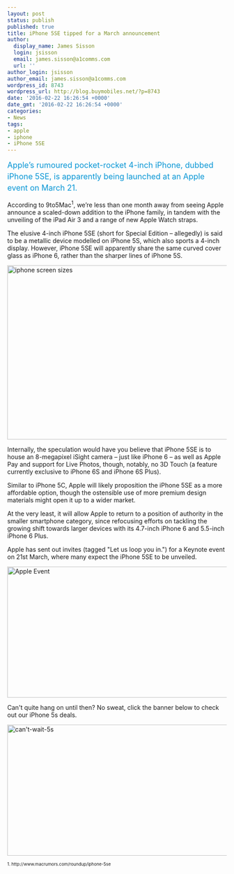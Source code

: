 ```yaml
---
layout: post
status: publish
published: true
title: iPhone 5SE tipped for a March announcement
author:
  display_name: James Sisson
  login: jsisson
  email: james.sisson@a1comms.com
  url: ''
author_login: jsisson
author_email: james.sisson@a1comms.com
wordpress_id: 8743
wordpress_url: http://blog.buymobiles.net/?p=8743
date: '2016-02-22 16:26:54 +0000'
date_gmt: '2016-02-22 16:26:54 +0000'
categories:
- News
tags:
- apple
- iphone
- iPhone 5SE
---
```

<p><span class="postStandFirst" style="color: #0896d5; line-height: 26px; font-size: 18px;">Apple&rsquo;s rumoured pocket-rocket 4-inch iPhone, dubbed iPhone 5SE, is apparently being launched at an Apple event on March 21.</span></p>
<p>According to 9to5Mac<sup>1</sup>, we&rsquo;re less than one month away from seeing Apple announce a scaled-down addition to the iPhone family, in tandem with the unveiling of the iPad Air 3 and a range of new Apple Watch straps.</p>
<p>The elusive 4-inch iPhone 5SE (short for Special Edition &ndash; allegedly) is said to be a metallic device modelled on iPhone 5S, which also sports a 4-inch display. However, iPhone 5SE will apparently share the same curved cover glass as iPhone 6, rather than the sharper lines of iPhone 5S.</p>
<p><img class="aligncenter wp-image-8745" src="https://a1comms-blog-buymobiles.storage.googleapis.com/2016/02/iphone_screen_sizes.jpg" alt="iphone screen sizes" width="600" height="399" /></p>
<p>Internally, the speculation would have you believe that iPhone 5SE is to house an 8-megapixel iSight camera &ndash; just like iPhone 6 &ndash; as well as Apple Pay and support for Live Photos, though, notably, no 3D Touch (a feature currently exclusive to iPhone 6S&nbsp;and iPhone 6S Plus).</p>
<p>Similar to iPhone 5C, Apple will likely proposition the iPhone 5SE as a more affordable option, though the ostensible use of more premium design materials might open it up to a wider market.</p>
<p>At the very least, it will allow Apple to return to a position of authority in the smaller smartphone category, since refocusing efforts on tackling the growing shift towards larger devices with its 4.7-inch iPhone 6 and 5.5-inch iPhone 6 Plus.</p>
<p>Apple has sent out invites&nbsp;(tagged "Let us loop you in.") for a Keynote event on 21st March, where many expect the iPhone 5SE to be unveiled.</p>
<p><img class="aligncenter wp-image-9926" src="https://a1comms-blog-buymobiles.storage.googleapis.com/2016/02/Apple-Event.jpg" alt="Apple Event" width="600" height="300" /></p>
<p>Can't quite hang on until then? No sweat, click the banner below to check out our iPhone 5s deals.</p>
<p><img class="aligncenter wp-image-8777 size-full" src="https://a1comms-blog-buymobiles.storage.googleapis.com/2016/02/cant-wait-5s.png" alt="can't-wait-5s" width="600" height="300" /></p>
<p><span style="font-size: 0.7em;">1. http://www.macrumors.com/roundup/iphone-5se</span></p>
